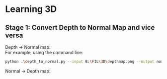 # Learning 3D

## Stage 1: Convert Depth to Normal Map and vice versa
  Depth -> Normal map: <br>
For example, using the command line:  
```bash
python .\depth_to_normal.py --input B:\FIL\3D\depthmap.png --output normalmap_2.png --view y
```
  Normal -> Depth map:
